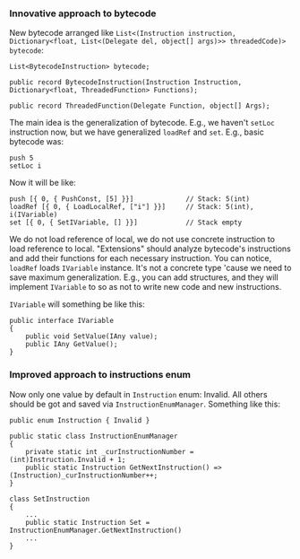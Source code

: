 ### Innovative approach to bytecode

New bytecode arranged like
`List<(Instruction instruction, Dictionary<float, List<(Delegate del, object[] args)>> threadedCode)> bytecode`:

```
List<BytecodeInstruction> bytecode;

public record BytecodeInstruction(Instruction Instruction, Dictionary<float, ThreadedFunction> Functions);

public record ThreadedFunction(Delegate Function, object[] Args);
```

The main idea is the generalization of bytecode. E.g., we haven't `setLoc` instruction now, but we have generalized
`loadRef` and `set`. E.g., basic bytecode was:

```
push 5
setLoc i
```

Now it will be like:

```
push [{ 0, { PushConst, [5] }}]             // Stack: 5(int)
loadRef [{ 0, { LoadLocalRef, ["i"] }}]     // Stack: 5(int), i(IVariable)
set [{ 0, { SetIVariable, [] }}]            // Stack empty
```

We do not load reference of local, we do not use concrete instruction to load reference to local. "Extensions" should
analyze bytecode's instructions and add their functions for each necessary instruction. You can notice, `loadRef` loads
`IVariable` instance. It's not a concrete type 'cause we need to save maximum generalization. E.g., you can add
structures, and they will implement `IVariable` to so as not to write new code and new instructions.

`IVariable` will something be like this:

```
public interface IVariable
{
    public void SetValue(IAny value);
    public IAny GetValue();
}
```

### Improved approach to instructions enum

Now only one value by default in `Instruction` enum: Invalid. All others should be got and saved via
`InstructionEnumManager`. Something like this:

```
public enum Instruction { Invalid }

public static class InstructionEnumManager
{
    private static int _curInstructionNumber = (int)Instruction.Invalid + 1;
    public static Instruction GetNextInstruction() => (Instruction)_curInstructionNumber++;
}

class SetInstruction
{
    ...
    public static Instruction Set = InstructionEnumManager.GetNextInstruction()
    ...
}
```